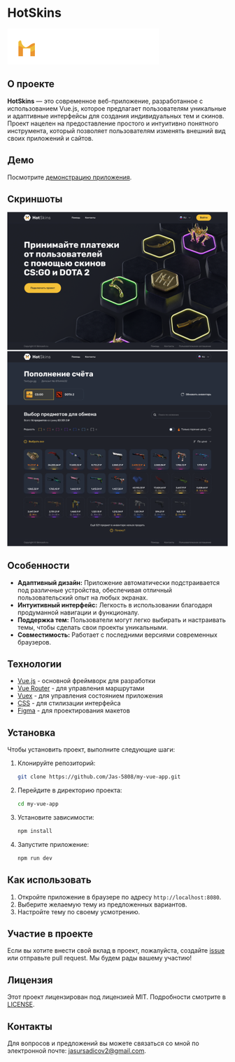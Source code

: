 
# HotSkins

![HotSkins Logo](https://raw.githubusercontent.com/Jas-5808/my-vue-app/858f7845601e917f464a2123b6c8bb2ada58aa40/Logo.svg?token=A4SBN45S5JNQIUVGQTCW3STHDJETS) <!-- Здесь можно вставить ссылку на изображение логотипа проекта -->

## О проекте

**HotSkins** — это современное веб-приложение, разработанное с использованием Vue.js, которое предлагает пользователям уникальные и адаптивные интерфейсы для создания индивидуальных тем и скинов. Проект нацелен на предоставление простого и интуитивно понятного инструмента, который позволяет пользователям изменять внешний вид своих приложений и сайтов.

## Демо

Посмотрите [демонстрацию приложения](https://heroic-basbousa-066380.netlify.app/).

## Скриншоты

![Скриншот 1](https://github.com/Jas-5808/my-vue-app/blob/main/Image/%D0%93%D0%BB%D0%B0%D0%B2%D0%BD%D0%B0%D1%8F.png?raw=true)
![Скриншот 2](https://github.com/Jas-5808/my-vue-app/blob/main/Image/%D0%9F%D0%BE%D0%BF%D0%BE%D0%BB%D0%BD%D0%B5%D0%BD%D0%B8%D0%B5%20%D1%81%D1%87%D1%91%D1%82%D0%B0%20-%20CS_GO.png?raw=true)

## Особенности

- **Адаптивный дизайн:** Приложение автоматически подстраивается под различные устройства, обеспечивая отличный пользовательский опыт на любых экранах.
- **Интуитивный интерфейс:** Легкость в использовании благодаря продуманной навигации и функционалу.
- **Поддержка тем:** Пользователи могут легко выбирать и настраивать темы, чтобы сделать свои проекты уникальными.
- **Совместимость:** Работает с последними версиями современных браузеров.

## Технологии

- [Vue.js](https://vuejs.org/) - основной фреймворк для разработки
- [Vue Router](https://router.vuejs.org/) - для управления маршрутами
- [Vuex](https://vuex.vuejs.org/) - для управления состоянием приложения
- [CSS](https://www.w3schools.com/css/) - для стилизации интерфейса
- [Figma](https://www.figma.com/) - для проектирования макетов

## Установка

Чтобы установить проект, выполните следующие шаги:

1. Клонируйте репозиторий:
   ```bash
   git clone https://github.com/Jas-5808/my-vue-app.git
   ```
2. Перейдите в директорию проекта:
   ```bash
   cd my-vue-app
   ```
3. Установите зависимости:
   ```bash
   npm install
   ```
4. Запустите приложение:
   ```bash
   npm run dev
   ```

## Как использовать

1. Откройте приложение в браузере по адресу `http://localhost:8080`.
2. Выберите желаемую тему из предложенных вариантов.
3. Настройте тему по своему усмотрению.

## Участие в проекте

Если вы хотите внести свой вклад в проект, пожалуйста, создайте [issue](https://github.com/Jas-5808/my-vue-app/issues/1#issue-2611641222) или отправьте pull request. Мы будем рады вашему участию!

## Лицензия

Этот проект лицензирован под лицензией MIT. Подробности смотрите в [LICENSE](https://opensource.org/license/MIT).

## Контакты

Для вопросов и предложений вы можете связаться со мной по электронной почте: [jasursadicov2@gmail.com](mailto:jasursadicov2@gmail.com).
